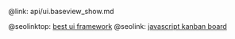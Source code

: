 @link: api/ui.baseview_show.md

@seolinktop: [best ui framework](https://webix.com)
@seolink: [javascript kanban board](https://webix.com/kanban/)
